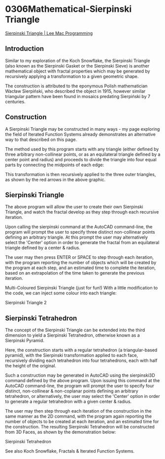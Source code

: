 # 0306Mathematical-Sierpinski Triangle

[Sierpinski Triangle | Lee Mac Programming](http://www.lee-mac.com/sierpinski.html)

## Introduction
Similar to my exploration of the Koch Snowflake, the Sierpinski Triangle (also known as the Sierpinski Gasket or the Sierpinski Sieve) is another mathematical object with fractal properties which may be generated by recursively applying a transformation to a given geometric shape.

The construction is attributed to the eponymous Polish mathematician Wacław Sierpiński, who described the object in 1915, however similar triangular pattern have been found in mosaics predating Sierpiński by 7 centuries.

## Construction
A Sierpinski Triangle may be constructed in many ways - my page exploring the field of Iterated Function Systems already demonstrates an alternative way to that described on this page.

The method used by this program starts with any triangle (either defined by three arbitrary non-collinear points, or as an equilateral triangle defined by a center point and radius) and proceeds to divide the triangle into four equal parts by connecting the midpoints of each edge:



This transformation is then recursively applied to the three outer triangles, as shown by the red arrows in the above graphic.

## Sierpinski Triangle
The above program will allow the user to create their own Sierpinski Triangle, and watch the fractal develop as they step through each recursive iteration.

Upon calling the sierpinski command at the AutoCAD command-line, the program will prompt the user to specify three distinct non-collinear points defining an arbitrary triangle. At this prompt the user may alternatively select the 'Center' option in order to generate the fractal from an equilateral triangle defined by a center & radius.

The user may then press ENTER or SPACE to step through each iteration, with the program reporting the number of objects which will be created by the program at each step, and an estimated time to complete the iteration, based on an extrapolation of the time taken to generate the previous iteration.

Multi-Coloured Sierpinski Triangle (just for fun!)
With a little modification to the code, we can inject some colour into each triangle:

Sierpinski Triangle 2

## Sierpinski Tetrahedron

The concept of the Sierpinski Triangle can be extended into the third dimension to yield a Sierpinski Tetrahedron, otherwise known as a Sierpinski Pyramid.

Here, the construction starts with a regular tetrahedron (a triangular-based pyramid), with the Sierpinski transformation applied to each face, recursively dividing each tetrahedron into four tetrahedrons, each with half the height of the original.

Such a construction may be generated in AutoCAD using the sierpinski3D command defined by the above program. Upon issuing this command at the AutoCAD command-line, the program will prompt the user to specify four distinct, non-collinear & non-coplanar points defining an arbitrary tetrahedron, or alternatively, the user may select the 'Center' option in order to generate a regular tetrahedron with a given center & radius.

The user may then step through each iteration of the construction in the same manner as the 2D command, with the program again reporting the number of objects to be created at each iteration, and an estimated time for the construction. The resulting Sierpinski Tetrahedron will be constructed from 3D Faces, as shown by the demonstration below:

Sierpinski Tetrahedron

See also Koch Snowflake, Fractals & Iterated Function Systems.